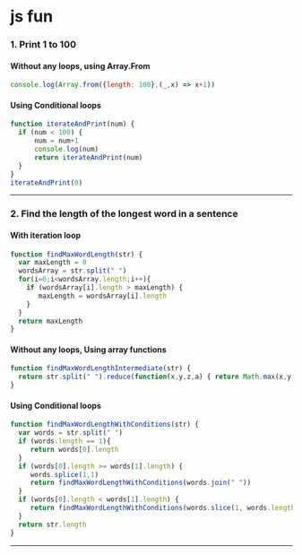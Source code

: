 # js fun

### 1. Print 1 to 100 
#### Without any loops, using Array.From
```javascript
console.log(Array.from({length: 100},(_,x) => x+1))
```
#### Using Conditional loops 
```javascript
function iterateAndPrint(num) {
  if (num < 100) {
	  num = num+1
	  console.log(num)
	  return iterateAndPrint(num)
  }
}
iterateAndPrint(0)
```
---
### 2. Find the length of the longest word in a sentence
#### With iteration loop
```javascript
function findMaxWordLength(str) {
  var maxLength = 0
  wordsArray = str.split(" ")
  for(i=0;i<wordsArray.length;i++){
    if (wordsArray[i].length > maxLength) {
       maxLength = wordsArray[i].length
    }
  }
  return maxLength
}
```
#### Without any loops, Using array functions
```javascript
function findMaxWordLengthIntermediate(str) {
  return str.split(" ").reduce(function(x,y,z,a) { return Math.max(x,y.length)},0)
}
```
#### Using Conditional loops 
```javascript
function findMaxWordLengthWithConditions(str) {
  var words = str.split(" ")
  if (words.length == 1){
     return words[0].length
  }
  if (words[0].length >= words[1].length) {
     words.splice(1,1)
     return findMaxWordLengthWithConditions(words.join(" "))
  }
  if (words[0].length < words[1].length) {
     return findMaxWordLengthWithConditions(words.slice(1, words.length).join(" "))
  }
  return str.length
}
```
---
